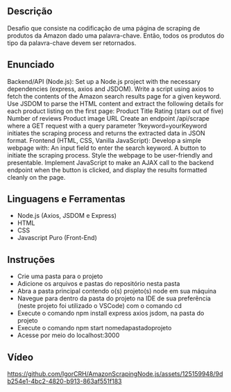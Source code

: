 ## Descrição
Desafio que consiste na codificação de uma página de scraping de produtos da Amazon dado uma palavra-chave. Então, todos os produtos do tipo da palavra-chave devem ser retornados.

## Enunciado
Backend/API (Node.js):
Set up a Node.js project with the necessary dependencies (express, axios and JSDOM).
Write a script using axios to fetch the contents of the Amazon search results page for a given keyword.
Use JSDOM to parse the HTML content and extract the following details for each product listing on the first page:
Product Title
Rating (stars out of five)
Number of reviews
Product image URL
Create an endpoint /api/scrape where a GET request with a query parameter ?keyword=yourKeyword initiates the scraping process and returns the extracted data in JSON format.
Frontend (HTML, CSS, Vanilla JavaScript):
Develop a simple webpage with:
An input field to enter the search keyword.
A button to initiate the scraping process.
Style the webpage to be user-friendly and presentable.
Implement JavaScript to make an AJAX call to the backend endpoint when the button is clicked, and display the results formatted cleanly on the page.

## Linguagens e Ferramentas
- Node.js (Axios, JSDOM e Express)
- HTML
- CSS
- Javascript Puro (Front-End)

## Instruções
- Crie uma pasta para o projeto
- Adicione os arquivos e pastas do repositório nesta pasta
- Abra a pasta principal contendo o(s) projeto(s) node em sua máquina
- Navegue para dentro da pasta do projeto na IDE de sua preferência (neste projeto foi utilizado o VSCode) com o comando cd
- Execute o comando npm install express axios jsdom, na pasta do projeto
- Execute o comando npm start nomedapastadoprojeto
- Acesse por meio do localhost:3000

## Vídeo



https://github.com/IgorCRH/AmazonScrapingNode.js/assets/125159948/9db254e1-4bc2-4820-b913-863af551f183

